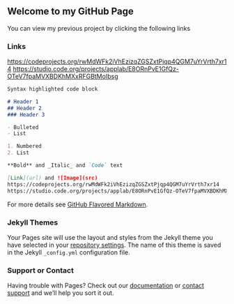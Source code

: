 ## Welcome to my GitHub Page

You can view my previous project by clicking the following links


### Links

https://codeprojects.org/rwMdWFk2iVhEzizqZGSZxtPjqp4QGM7uYrVrth7xr14
https://studio.code.org/projects/applab/E8ORnPvE1GfQz-OTeV7fpaMVXBDKhMXxRFGBtMoIbsg

```markdown
Syntax highlighted code block

# Header 1
## Header 2
### Header 3

- Bulleted
- List

1. Numbered
2. List

**Bold** and _Italic_ and `Code` text

[Link](url) and ![Image](src)
https://codeprojects.org/rwMdWFk2iVhEzizqZGSZxtPjqp4QGM7uYrVrth7xr14
https://studio.code.org/projects/applab/E8ORnPvE1GfQz-OTeV7fpaMVXBDKhMXxRFGBtMoIbsg
```

For more details see [GitHub Flavored Markdown](https://guides.github.com/features/mastering-markdown/).

### Jekyll Themes

Your Pages site will use the layout and styles from the Jekyll theme you have selected in your [repository settings](https://github.com/JPENA41/First_Repository/settings). The name of this theme is saved in the Jekyll `_config.yml` configuration file.

### Support or Contact

Having trouble with Pages? Check out our [documentation](https://help.github.com/categories/github-pages-basics/) or [contact support](https://github.com/contact) and we’ll help you sort it out.
